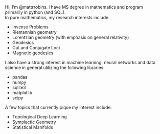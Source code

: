  Hi, I’m @mattrrobins.
 I have MS degree in mathematics and program primarily in python (and SQL).  
 In pure mathematics, my research interests include:
 - Invense Problems
 - Riemannian geometry
 - Lorentzian geometry (with emphasis on general relativity)
 - Geodesics
 - Cut and Conjugate Loci
 - Magnetic geodesics
 
I also have a strong interest in machine learning, neural networks and data science in general utilizing the following libraries:
 - pandas
 - numpy
 - sqlite3
 - matplotlib
 - scipy

A few topics that currently pique my interest include:
 - Topological Deep Learning
 - Symplectic Geometry
 - Statistical Manifolds


<!---
mattrrobins/mattrrobins is a ✨ special ✨ repository because its `README.md` (this file) appears on your GitHub profile.
You can click the Preview link to take a look at your changes.
--->
